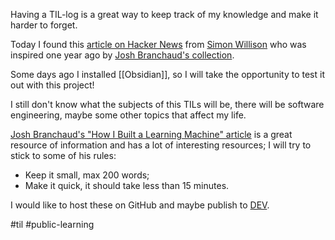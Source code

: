 Having a TIL-log is a great way to keep track of my knowledge and make it harder to forget.

Today I found this [article on Hacker News](https://news.ycombinator.com/item?id=27017604) from [Simon Willison](https://simonwillison.net/) who was inspired one year ago by [Josh Branchaud's collection](https://github.com/jbranchaud/til).

Some days ago I installed [[Obsidian]], so I will take the opportunity to test it out with this project!

I still don't know what the subjects of this TILs will be, there will be software engineering, maybe some other topics that affect my life.

[Josh Branchaud's "How I Built a Learning Machine" article](https://dev.to/jbranchaud/how-i-built-a-learning-machine-45k9) is a great resource of information and has a lot of interesting resources; I will try to stick to some of his rules:

* Keep it small, max 200 words;
* Make it quick, it should take less than 15 minutes.

I would like to host these on GitHub and maybe publish to [DEV](https://dev.to/beeman/automate-your-dev-posts-using-github-actions-4hp3).

#til #public-learning